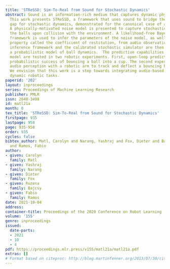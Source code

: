 ```yaml
---
title: 'STReSSD: Sim-To-Real from Sound for Stochastic Dynamics'
abstract: Sound is an information-rich medium that captures dynamic physical events.
  This work presents STReSSD, a framework that uses sound to bridge the simulation-to-reality
  gap for stochastic dynamics, demonstrated for the canonical case of a bouncing ball.
  A physically-motivated noise model is presented to capture stochastic behavior of
  the balls upon collision with the environment. A likelihood-free Bayesian inference
  framework is used to infer the parameters of the noise model, as well as a material
  property called the coefficient of restitution, from audio observations.  The same
  inference framework and the calibrated stochastic simulator are then used to learn
  a probabilistic model of ball dynamics.  The predictive capabilities of the dynamics
  model are tested in two robotic experiments. First, open-loop predictions anticipate
  probabilistic success of bouncing a ball into a cup. The second experiment integrates
  audio perception with a robotic arm to track and deflect a bouncing ball in real-time.
  We envision that this work is a step towards integrating audio-based inference for
  dynamic robotic tasks.
paperid: '202'
layout: inproceedings
series: Proceedings of Machine Learning Research
publisher: PMLR
issn: 2640-3498
id: matl21a
month: 0
tex_title: 'STReSSD: Sim-To-Real from Sound for Stochastic Dynamics'
firstpage: 935
lastpage: 958
page: 935-958
order: 935
cycles: false
bibtex_author: Matl, Carolyn and Narang, Yashraj and Fox, Dieter and Bajcsy, Ruzena
  and Ramos, Fabio
author:
- given: Carolyn
  family: Matl
- given: Yashraj
  family: Narang
- given: Dieter
  family: Fox
- given: Ruzena
  family: Bajcsy
- given: Fabio
  family: Ramos
date: 2021-10-04
address:
container-title: Proceedings of the 2020 Conference on Robot Learning
volume: '155'
genre: inproceedings
issued:
  date-parts:
  - 2021
  - 10
  - 4
pdf: https://proceedings.mlr.press/v155/matl21a/matl21a.pdf
extras: []
# Format based on citeproc: http://blog.martinfenner.org/2013/07/30/citeproc-yaml-for-bibliographies/
---
```

